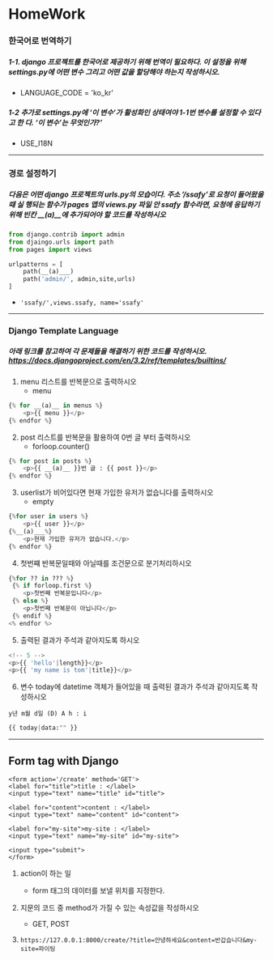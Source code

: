 # HomeWork
### 한국어로 번역하기

#####  1-1. django 프로젝트를 한국어로 제공하기 위해 번역이 필요하다. 이 설정을 위해 settings.py에 어떤 변수 그리고 어떤 값을 할당해야 하는지 작성하시오. 



- LANGUAGE_CODE = 'ko_kr'



##### 1-2 추가로 settings.py에 ‘이 변수‘가 활성화인 상태여야 1-1번 변수를 설정할 수 있다고 한 다. ‘이 변수’는 무엇인가?’

- USE_I18N



---



### 경로 설정하기

#####  다음은 어떤 django 프로젝트의 urls.py의 모습이다. 주소 ’/ssafy’로 요청이 들어왔을 때 실 행되는 함수가 pages 앱의 views.py 파일 안 ssafy 함수라면, 요청에 응답하기 위해 빈칸 __(a)__에 추가되어야 할 코드를 작성하시오

```python
from django.contrib import admin
from djaingo.urls import path
from pages import views

urlpatterns = [
    path(__(a)___)
    path('admin/', admin,site,urls)
]
```

- `'ssafy/',views.ssafy, name='ssafy'`

---



### Django Template Language 

##### 아래 링크를 참고하여 각 문제들을 해결하기 위한 코드를 작성하시오. https://docs.djangoproject.com/en/3.2/ref/templates/builtins/



1. menu 리스트를 반복문으로 출력하시오
   - menu

```python
{% for __(a)__ in menus %}
	<p>{{ menu }}</p>
{% endfor %}
```



2. post  리스트를 반복문을 활용하여 0번 글 부터 출력하시오
   - forloop.counter()

```python
{% for post in posts %}
	<p>{{ __(a)__ }}번 글 : {{ post }}</p>
{% endfor %}
```



3. userlist가 비어있다면 현재 가입한 유저가 없습니다를 출력하시오 
   - empty

```python
{%for user in users %}
	<p>{{ user }}</p>
{%__(a)___%}
	<p>현재 가입한 유저가 없습니다.</p>
{% endfor %}
```



4. 첫번쨰 반복문일때와 아닐때를 조건문으로 분기처리하시오

```python
{%for ?? in ??? %}
 {% if forloop.first %}
	<p>첫번째 반복문입니다</p>
 {% else %}
	<p>첫번째 반복문이 아닙니다</p>
 {% endif %}
<% endfor %>
```



5. 출력된 결과가 주석과 같아지도록 하시오

```python
<!-- 5 -->
<p>{{ 'hello'|length}}</p>
<p>{{ 'my name is tom'|title}}</p>
```



6. 변수 today에 datetime 객체가 들어있을 때 출력된 결과가 주석과 같아지도록 작성하시오

`y년 m월 d일 (D) A h : i`

```python
{{ today|data:"" }}
```

---



## Form tag with Django

```django
<form action='/create' method='GET'>
<label for="title">title : </label>
<input type="text" name="title" id="title">
    
<label for="content">content : </label>
<input type="text" name="content" id="content">
    
<label for="my-site">my-site : </label>
<input type="text" name="my-site" id="my-site">
       
<input type="submit">       
</form>
```

1. action이 하는 일 

   - form 태그의 데이터를 보낼 위치를 지정한다.

2. 지문의 코드 중 method가 가질 수 있는 속성값을 작성하시오

   - GET, POST

3. `https://127.0.0.1:8000/create/?title=안녕하세요&content=반갑습니다&my-site=파이팅`

   